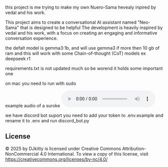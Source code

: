 this project is me trying to make my own Nuero-Sama hevealy inpired by vedal and his work.

This project aims to create a conversational AI assistant named "Neo-Sama" that is designed to be helpful The development is heavily inspired by vedal and his work, with a focus on creating an engaging and informative conversation experience.

the defalt model is gemma3:1b, and will use gemma3 if more then 10 gb of ram and this will work with some Chain-of-thought (CoT) models ex deepseek r1

requirements.txt is not updated much so be worend it holds some important one 

on mac you need to run with sudo

example audio of a suroke
<audio controls>
  <source src="suroke.wav" type="audio/wav"> 
  <a href="suroke.wav">Download audio</a>
</audio>

we have discord bot suport you need to add your token to .env.example and rename it to .env and run discord_bot.py

## License
© 2025 by DJkitty is licensed under Creative Commons Attribution-NonCommercial 4.0 International. To view a copy of this license, visit https://creativecommons.org/licenses/by-nc/4.0/
